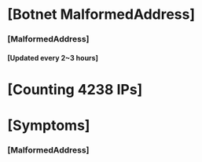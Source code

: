 # [Botnet MalformedAddress]
### [MalformedAddress]
#### [Updated every 2~3 hours]

# [Counting 4238 IPs]

# [Symptoms] 
###   [MalformedAddress]
